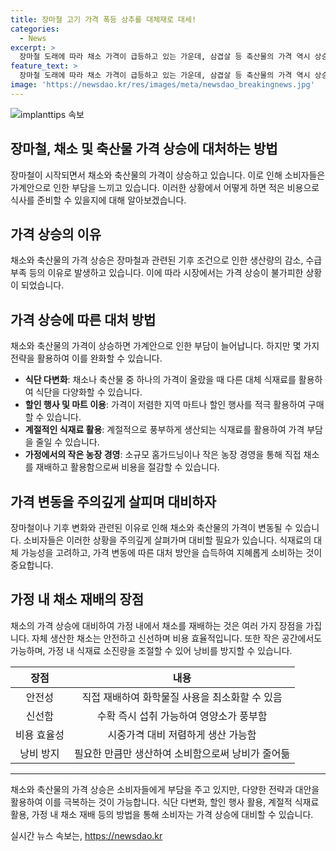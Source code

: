 ```yaml
---
title: 장마철 고기 가격 폭등 상추를 대체재로 대세!
categories:
  - News
excerpt: >
  장마철 도래에 따라 채소 가격이 급등하고 있는 가운데, 삼겹살 등 축산물의 가격 역시 상승세를 나타내고 있다. 적상추와 청상추의 소매가격은 일주일 만에 17.8%, 15.4% 상승하여 전월보다 36.2%, 45.1% 올랐으며, 시금치의 가격은 한 달 전보다 68.3% 상승했다. 뿐만 아니라 삼겹살의 소비자가격도 5.3% 상승한 것으로 나타났다.
feature_text: >
  장마철 도래에 따라 채소 가격이 급등하고 있는 가운데, 삼겹살 등 축산물의 가격 역시 상승세를 나타내고 있다. 적상추와 청상추의 소매가격은 일주일 만에 17.8%, 15.4% 상승하여 전월보다 36.2%, 45.1% 올랐으며, 시금치의 가격은 한 달 전보다 68.3% 상승했다. 뿐만 아니라 삼겹살의 소비자가격도 5.3% 상승한 것으로 나타났다.
image: 'https://newsdao.kr/res/images/meta/newsdao_breakingnews.jpg'
---
```


<p><img src="https://newsdao.kr/res/images/meta/newsdao_breakingnews.jpg" alt="implanttips 속보" /></p>

<h2>장마철, 채소 및 축산물 가격 상승에 대처하는 방법</h2>

<p data-ke-size="size16">장마철이 시작되면서 채소와 축산물의 가격이 상승하고 있습니다. 이로 인해 소비자들은 가계안으로 인한 부담을 느끼고 있습니다. 이러한 상황에서 어떻게 하면 적은 비용으로 식사를 준비할 수 있을지에 대해 알아보겠습니다.</p>

<h2 data-ke-size="size26">가격 상승의 이유</h2>

<p data-ke-size="size16">채소와 축산물의 가격 상승은 장마철과 관련된 기후 조건으로 인한 생산량의 감소, 수급 부족 등의 이유로 발생하고 있습니다. 이에 따라 시장에서는 가격 상승이 불가피한 상황이 되었습니다.</p>

<h2 data-ke-size="size26">가격 상승에 따른 대처 방법</h2>

<p data-ke-size="size16">채소와 축산물의 가격이 상승하면 가계안으로 인한 부담이 늘어납니다. 하지만 몇 가지 전략을 활용하여 이를 완화할 수 있습니다.</p>

<ul>
<li><b>식단 다변화</b>: 채소나 축산물 중 하나의 가격이 올랐을 때 다른 대체 식재료를 활용하여 식단을 다양화할 수 있습니다.</li>
<li><b>할인 행사 및 마트 이용</b>: 가격이 저렴한 지역 마트나 할인 행사를 적극 활용하여 구매할 수 있습니다.</li>
<li><b>계절적인 식재료 활용</b>: 계절적으로 풍부하게 생산되는 식재료를 활용하여 가격 부담을 줄일 수 있습니다.</li>
<li><b>가정에서의 작은 농장 경영</b>: 소규모 홈가드닝이나 작은 농장 경영을 통해 직접 채소를 재배하고 활용함으로써 비용을 절감할 수 있습니다.</li>
</ul>

<h2 data-ke-size="size26">가격 변동을 주의깊게 살피며 대비하자</h2>

<p data-ke-size="size16">장마철이나 기후 변화와 관련된 이유로 인해 채소와 축산물의 가격이 변동될 수 있습니다. 소비자들은 이러한 상황을 주의깊게 살펴가며 대비할 필요가 있습니다. 식재료의 대체 가능성을 고려하고, 가격 변동에 따른 대처 방안을 습득하여 지혜롭게 소비하는 것이 중요합니다.</p>

<h2 data-ke-size="size26">가정 내 채소 재배의 장점</h2>

<p data-ke-size="size16">채소의 가격 상승에 대비하여 가정 내에서 채소를 재배하는 것은 여러 가지 장점을 가집니다. 자체 생산한 채소는 안전하고 신선하며 비용 효율적입니다. 또한 작은 공간에서도 가능하며, 가정 내 식재료 소진량을 조절할 수 있어 낭비를 방지할 수 있습니다.</p>

<table>
<thead>
<tr>
<th style="text-align: center;">장점</th>
<th style="text-align: center;">내용</th>
</tr>
</thead>
<tbody>
<tr>
<td style="text-align: center;">안전성</td>
<td style="text-align: center;">직접 재배하여 화학물질 사용을 최소화할 수 있음</td>
</tr>
<tr>
<td style="text-align: center;">신선함</td>
<td style="text-align: center;">수확 즉시 섭취 가능하여 영양소가 풍부함</td>
</tr>
<tr>
<td style="text-align: center;">비용 효율성</td>
<td style="text-align: center;">시중가격 대비 저렴하게 생산 가능함</td>
</tr>
<tr>
<td style="text-align: center;">낭비 방지</td>
<td style="text-align: center;">필요한 만큼만 생산하여 소비함으로써 낭비가 줄어듦</td>
</tr>
</tbody>
</table>

<hr>

<p data-ke-size="size16">채소와 축산물의 가격 상승은 소비자들에게 부담을 주고 있지만, 다양한 전략과 대안을 활용하여 이를 극복하는 것이 가능합니다. 식단 다변화, 할인 행사 활용, 계절적 식재료 활용, 가정 내 채소 재배 등의 방법을 통해 소비자는 가격 상승에 대비할 수 있습니다.</p>
실시간 뉴스 속보는, <a href="https://newsdao.kr" rel="dofollow">https://newsdao.kr</a>


